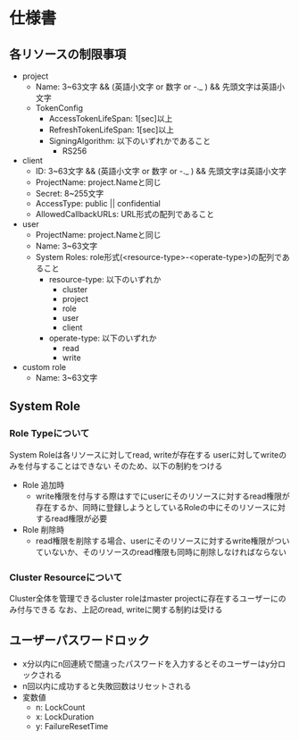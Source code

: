 # 仕様書

## 各リソースの制限事項

- project
  - Name: 3~63文字 && (英語小文字 or 数字 or -._ ) && 先頭文字は英語小文字
  - TokenConfig
    - AccessTokenLifeSpan: 1[sec]以上
    - RefreshTokenLifeSpan: 1[sec]以上
    - SigningAlgorithm: 以下のいずれかであること
      - RS256
- client
  - ID: 3~63文字 && (英語小文字 or 数字 or -._ ) && 先頭文字は英語小文字
  - ProjectName: project.Nameと同じ
  - Secret: 8~255文字
  - AccessType: public || confidential
  - AllowedCallbackURLs: URL形式の配列であること
- user
  - ProjectName: project.Nameと同じ
  - Name: 3~63文字
  - System Roles: role形式(\<resource-type\>-\<operate-type\>)の配列であること
    - resource-type: 以下のいずれか
      - cluster
      - project
      - role
      - user
      - client
    - operate-type: 以下のいずれか
      - read
      - write
- custom role
  - Name: 3~63文字

## System Role

### Role Typeについて

System Roleは各リソースに対してread, writeが存在する
userに対してwriteのみを付与することはできない
そのため、以下の制約をつける

- Role 追加時
  - write権限を付与する際はすでにuserにそのリソースに対するread権限が存在するか、同時に登録しようとしているRoleの中にそのリソースに対するread権限が必要
- Role 削除時
  - read権限を削除する場合、userにそのリソースに対するwrite権限がついていないか、そのリソースのread権限も同時に削除しなければならない

### Cluster Resourceについて

Cluster全体を管理できるcluster roleはmaster projectに存在するユーザーにのみ付与できる
なお、上記のread, writeに関する制約は受ける

## ユーザーパスワードロック

- x分以内にn回連続で間違ったパスワードを入力するとそのユーザーはy分ロックされる
- n回以内に成功すると失敗回数はリセットされる
- 変数値
  - n: LockCount
  - x: LockDuration
  - y: FailureResetTime
